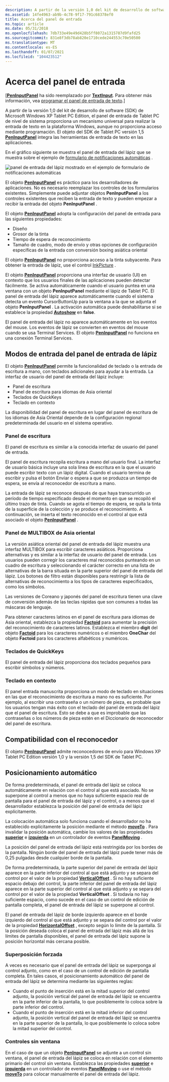 ```yaml
---
description: A partir de la versión 1,0 del kit de desarrollo de software (SDK) de Microsoft Windows XP Tablet PC Edition, el panel de entrada de Tablet PC de nivel de sistema proporciona un mecanismo universal para realizar la entrada de texto en la plataforma Windows, aunque no proporciona acceso mediante programación. El objeto del SDK de Tablet PC versión 1,5 PenInputPanel integra las herramientas de entrada de texto en las aplicaciones.
ms.assetid: 14fe4963-ab9b-4c78-9f17-791c68378ef0
title: Acerca del panel de entrada
ms.topic: article
ms.date: 05/31/2018
ms.openlocfilehash: 7db733e49e49d428b5ff8072a1315787d9fafd25
ms.sourcegitcommit: 831e8f3db78ab820e1710cede244553c70e50500
ms.translationtype: MT
ms.contentlocale: es-ES
ms.lasthandoff: 01/07/2021
ms.locfileid: "104423512"
---
```

# <a name="about-the-input-panel"></a>Acerca del panel de entrada

\[[**PenInputPanel**](peninputpanel-class.md) ha sido reemplazado por [**TextInput**](/windows/desktop/api/peninputpanel/nn-peninputpanel-itextinputpanel). Para obtener más información, vea [programar el panel de entrada de texto](programming-the-text-input-panel.md).\]

A partir de la versión 1,0 del kit de desarrollo de software (SDK) de Microsoft Windows XP Tablet PC Edition, el panel de entrada de Tablet PC de nivel de sistema proporciona un mecanismo universal para realizar la entrada de texto en la plataforma Windows, aunque no proporciona acceso mediante programación. El objeto del SDK de Tablet PC versión 1,5 [**PenInputPanel**](peninputpanel-class.md) integra las herramientas de entrada de texto en las aplicaciones.

En el gráfico siguiente se muestra el panel de entrada del lápiz que se muestra sobre el ejemplo de [formulario de notificaciones automáticas](auto-claims-form-sample.md) .

![panel de entrada del lápiz mostrado en el ejemplo de formulario de notificaciones automáticas](images/36eaa36b-1b0c-4363-96fa-092f70663ffa.jpg)

El objeto [**PenInputPanel**](peninputpanel-class.md) es práctico para los desarrolladores de aplicaciones. No es necesario reemplazar los controles de los formularios existentes. Simplemente puede adjuntar objetos **PenInputPanel** a los controles existentes que reciben la entrada de texto y pueden empezar a recibir la entrada del objeto **PenInputPanel** .

El objeto [**PenInputPanel**](peninputpanel-class.md) adopta la configuración del panel de entrada para las siguientes propiedades:

-   Diseño
-   Grosor de la tinta
-   Tiempo de espera de reconocimiento
-   Tamaño de cuadro, modo de envío y otras opciones de configuración específicas de la entrada con conversión boxing asiática oriental

El objeto [**PenInputPanel**](peninputpanel-class.md) no proporciona acceso a la tinta subyacente. Para obtener la entrada de lápiz, use el control [InkPicture](inkpicture-control-reference.md) .

El objeto [**PenInputPanel**](peninputpanel-class.md) proporciona una interfaz de usuario (UI) en contexto que los usuarios finales de las aplicaciones pueden detectar fácilmente. Se activa automáticamente cuando el usuario puntea en una ventana con un objeto **PenInputPanel** mediante el lápiz de Tablet PC. El panel de entrada del lápiz aparece automáticamente cuando el sistema detecta un evento CursorButtonUp para la ventana a la que se adjunta el objeto **PenInputPanel** . La activación automática puede deshabilitarse si se establece la propiedad [**Autoshow**](/windows/win32/api/peninputpanel/nf-peninputpanel-ipeninputpanel-get_autoshow) en **false**.

El panel de entrada del lápiz no aparece automáticamente en los eventos del mouse. Los eventos de lápiz se convierten en eventos del mouse cuando se usa Terminal Services. El objeto [**PenInputPanel**](peninputpanel-class.md) no funciona en una conexión Terminal Services.

## <a name="pen-input-panel-input-modes"></a>Modos de entrada del panel de entrada de lápiz

El objeto [**PenInputPanel**](peninputpanel-class.md) permite la funcionalidad de teclado o la entrada de escritura a mano, con teclados adicionales para ayudar a la entrada. La interfaz de usuario del panel de entrada del lápiz incluye:

-   Panel de escritura
-   Panel de escritura para idiomas de Asia oriental
-   Teclados de QuickKeys
-   Teclado en contexto

La disponibilidad del panel de escritura en lugar del panel de escritura de los idiomas de Asia Oriental depende de la configuración regional predeterminada del usuario en el sistema operativo.

### <a name="writing-pad"></a>Panel de escritura

El panel de escritura es similar a la conocida interfaz de usuario del panel de entrada.

El panel de escritura recopila escritura a mano del usuario final. La interfaz de usuario básica incluye una sola línea de escritura en la que el usuario puede escribir texto con un lápiz digital. Cuando el usuario termina de escribir y pulsa el botón Enviar o espera a que se produzca un tiempo de espera, se envía al reconocedor de escritura a mano.

La entrada de lápiz se reconoce después de que haya transcurrido un período de tiempo especificado desde el momento en que se recopiló el último trazo de tinta. Cuando se agota el tiempo de espera, se quita la tinta de la superficie de la colección y se produce el reconocimiento. A continuación, se inserta el texto reconocido en el control al que está asociado el objeto [**PenInputPanel**](peninputpanel-class.md) .

### <a name="east-asian-multibox-pad"></a>Panel de MULTIBOX de Asia oriental

La versión asiática oriental del panel de entrada del lápiz muestra una interfaz MULTIBOX para escribir caracteres asiáticos. Proporciona alternativas y es similar a la interfaz de usuario del panel de entrada. Los usuarios pueden corregir los caracteres mal reconocidos punteando en un cuadro de escritura y seleccionando el carácter correcto en una lista de alternativas de la barra situada en la parte superior del panel de entrada del lápiz. Los botones de filtro están disponibles para restringir la lista de alternativas de reconocimiento a los tipos de caracteres especificados, como los símbolos.

Las versiones de Coreano y japonés del panel de escritura tienen una clave de conversión además de las teclas rápidas que son comunes a todas las máscaras de lenguaje.

Para obtener caracteres latinos en el panel de escritura para idiomas de Asia oriental, establezca la propiedad [**Factoid**](/windows/desktop/api/peninputpanel/nf-peninputpanel-ipeninputpanel-get_factoid) para aumentar la precisión del reconocimiento de caracteres latinos. Establezca el miembro **digit** del objeto [**Factoid**](factoid-constants.md) para los caracteres numéricos o el miembro **OneChar** del objeto **Factoid** para los caracteres alfabéticos y numéricos.

### <a name="quickkeys-keypads"></a>Teclados de QuickKeys

El panel de entrada del lápiz proporciona dos teclados pequeños para escribir símbolos y números.

### <a name="in-place-keyboard"></a>Teclado en contexto

El panel entrada manuscrita proporciona un modo de teclado en situaciones en las que el reconocimiento de escritura a mano no es suficiente. Por ejemplo, al escribir una contraseña o un número de pieza, es probable que los usuarios tengan más éxito con el teclado del panel de entrada del lápiz que el panel de escritura. Esto se debe a que es improbable que las contraseñas o los números de pieza estén en el Diccionario de reconocedor del panel de escritura.

## <a name="recognizer-support"></a>Compatibilidad con el reconocedor

El objeto [**PenInputPanel**](peninputpanel-class.md) admite reconocedores de envío para Windows XP Tablet PC Edition versión 1,0 y la versión 1,5 del SDK de Tablet PC.

## <a name="automatic-positioning"></a>Posicionamiento automático

De forma predeterminada, el panel de entrada del lápiz se coloca automáticamente en relación con el control al que está asociado. No se superpone al control a menos que no haya suficiente espacio real de pantalla para el panel de entrada del lápiz y el control, o a menos que el desarrollador establezca la posición del panel de entrada del lápiz explícitamente.

La colocación automática solo funciona cuando el desarrollador no ha establecido explícitamente la posición mediante el método [**moveTo**](/windows/desktop/api/peninputpanel/nf-peninputpanel-ipeninputpanel-moveto) . Para invalidar la posición automática, cambie los valores de las propiedades [**superior**](/windows/desktop/api/peninputpanel/nf-peninputpanel-ipeninputpanel-get_top) e [**izquierda**](/windows/win32/api/peninputpanel/nf-peninputpanel-ipeninputpanel-get_left) en un controlador de eventos [**PanelMoving**](peninputpanel-panelmoving.md) .

La posición del panel de entrada del lápiz está restringida por los bordes de la pantalla. Ningún borde del panel de entrada del lápiz puede tener más de 0,25 pulgadas desde cualquier borde de la pantalla.

De forma predeterminada, la parte superior del panel de entrada del lápiz aparece en la parte inferior del control al que está adjunto y se separa del control por el valor de la propiedad [**VerticalOffset**](/windows/desktop/api/peninputpanel/nf-peninputpanel-ipeninputpanel-get_verticaloffset) . Si no hay suficiente espacio debajo del control, la parte inferior del panel de entrada del lápiz aparece en la parte superior del control al que está adjunto y se separa del control por el valor de la propiedad **VerticalOffset** . Si todavía no hay suficiente espacio, como sucede en el caso de un control de edición de pantalla completa, el panel de entrada del lápiz se superpone al control.

El panel de entrada del lápiz de borde izquierdo aparece en el borde izquierdo del control al que está adjunto y se separa del control por el valor de la propiedad [**HorizontalOffset**](/windows/desktop/api/peninputpanel/nf-peninputpanel-ipeninputpanel-get_horizontaloffset) , excepto según lo límite de la pantalla. Si la posición deseada coloca el panel de entrada del lápiz más allá de los límites de pantalla disponibles, el panel de entrada del lápiz supone la posición horizontal más cercana posible.

### <a name="forced-overlap"></a>Superposición forzada

A veces es necesario que el panel de entrada del lápiz se superponga al control adjunto, como en el caso de un control de edición de pantalla completa. En tales casos, el posicionamiento automático del panel de entrada del lápiz se determina mediante las siguientes reglas:

-   Cuando el punto de inserción está en la mitad superior del control adjunto, la posición vertical del panel de entrada del lápiz se encuentra en la parte inferior de la pantalla, lo que posiblemente lo coloca sobre la parte inferior del control.
-   Cuando el punto de inserción está en la mitad inferior del control adjunto, la posición vertical del panel de entrada del lápiz se encuentra en la parte superior de la pantalla, lo que posiblemente lo coloca sobre la mitad superior del control.

### <a name="windowless-controls"></a>Controles sin ventana

En el caso de que un objeto [**PenInputPanel**](peninputpanel-class.md) se adjunte a un control sin ventana, el panel de entrada del lápiz se coloca en relación con el elemento primario del control sin ventana. Establezca las propiedades [**superior**](/windows/desktop/api/peninputpanel/nf-peninputpanel-ipeninputpanel-get_top) e [**izquierda**](/windows/win32/api/peninputpanel/nf-peninputpanel-ipeninputpanel-get_left) en un controlador de eventos [**PanelMoving**](peninputpanel-panelmoving.md) o use el método [**moveTo**](/windows/desktop/api/peninputpanel/nf-peninputpanel-ipeninputpanel-moveto) para colocar manualmente el panel de entrada del lápiz.

 

 
